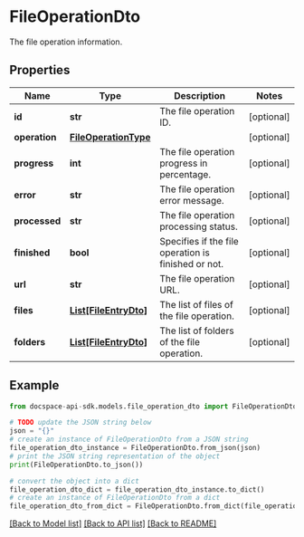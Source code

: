 # FileOperationDto
The file operation information.

## Properties

Name | Type | Description | Notes
------------ | ------------- | ------------- | -------------
**id** | **str** | The file operation ID. | [optional] 
**operation** | [**FileOperationType**](FileOperationType.md) |  | [optional] 
**progress** | **int** | The file operation progress in percentage. | [optional] 
**error** | **str** | The file operation error message. | [optional] 
**processed** | **str** | The file operation processing status. | [optional] 
**finished** | **bool** | Specifies if the file operation is finished or not. | [optional] 
**url** | **str** | The file operation URL. | [optional] 
**files** | [**List[FileEntryDto]**](FileEntryDto.md) | The list of files of the file operation. | [optional] 
**folders** | [**List[FileEntryDto]**](FileEntryDto.md) | The list of folders of the file operation. | [optional] 

## Example

```python
from docspace-api-sdk.models.file_operation_dto import FileOperationDto

# TODO update the JSON string below
json = "{}"
# create an instance of FileOperationDto from a JSON string
file_operation_dto_instance = FileOperationDto.from_json(json)
# print the JSON string representation of the object
print(FileOperationDto.to_json())

# convert the object into a dict
file_operation_dto_dict = file_operation_dto_instance.to_dict()
# create an instance of FileOperationDto from a dict
file_operation_dto_from_dict = FileOperationDto.from_dict(file_operation_dto_dict)
```
[[Back to Model list]](../README.md#documentation-for-models) [[Back to API list]](../README.md#documentation-for-api-endpoints) [[Back to README]](../README.md)


